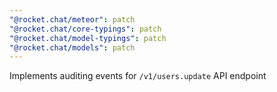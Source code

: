```yaml
---
"@rocket.chat/meteor": patch
"@rocket.chat/core-typings": patch
"@rocket.chat/model-typings": patch
"@rocket.chat/models": patch
---
```


Implements auditing events for `/v1/users.update` API endpoint
